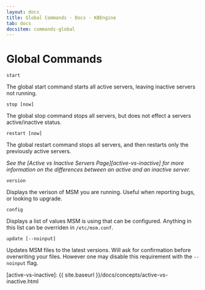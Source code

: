```yaml
---
layout: docs
title: Global Commands · Docs · KBEngine
tab: docs
docsitem: commands-global
---
```


Global Commands
===============

    start

The global start command starts all active servers, leaving inactive servers not running.

    stop [now]

The global stop command stops all servers, but does not effect a servers active/inactive status.

    restart [now]

The global restart command stops all servers, and then restarts only the previously active servers.

*See the [Active vs Inactive Servers Page][active-vs-inactive] for more information on the differences between an active and an inactive server.*

    version

Displays the verison of MSM you are running. Useful when reporting bugs, or looking to upgrade.

    config

Displays a list of values MSM is using that can be configured. Anything in this list can be overriden in `/etc/msm.conf`.

    update [--noinput]

Updates MSM files to the latest versions. Will ask for confirmation before overwriting your files. However one may disable this requirement with the `--noinput` flag.


[active-vs-inactive]: {{ site.baseurl }}/docs/concepts/active-vs-inactive.html